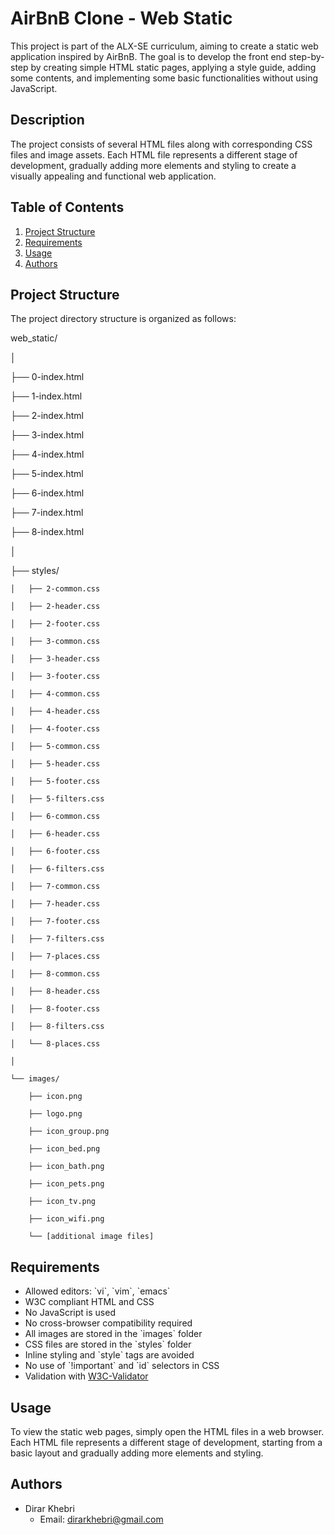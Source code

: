 # AirBnB Clone - Web Static

This project is part of the ALX-SE curriculum, aiming to create a static web application inspired by AirBnB. The goal is to develop the front end step-by-step by creating simple HTML static pages, applying a style guide, adding some contents, and implementing some basic functionalities without using JavaScript.

## Description

The project consists of several HTML files along with corresponding CSS files and image assets. Each HTML file represents a different stage of development, gradually adding more elements and styling to create a visually appealing and functional web application.

## Table of Contents

1. [Project Structure](#project-structure)
2. [Requirements](#requirements)
3. [Usage](#usage)
4. [Authors](#authors)

## Project Structure

The project directory structure is organized as follows:

web_static/

  │

  ├── 0-index.html

  ├── 1-index.html

  ├── 2-index.html

  ├── 3-index.html

  ├── 4-index.html

  ├── 5-index.html

  ├── 6-index.html

  ├── 7-index.html

  ├── 8-index.html

  │

  ├── styles/

	│   ├── 2-common.css

	│   ├── 2-header.css

	│   ├── 2-footer.css

	│   ├── 3-common.css

	│   ├── 3-header.css

	│   ├── 3-footer.css

	│   ├── 4-common.css

	│   ├── 4-header.css

	│   ├── 4-footer.css

	│   ├── 5-common.css

	│   ├── 5-header.css

	│   ├── 5-footer.css

	│   ├── 5-filters.css

	│   ├── 6-common.css

	│   ├── 6-header.css

	│   ├── 6-footer.css

	│   ├── 6-filters.css

	│   ├── 7-common.css

	│   ├── 7-header.css

	│   ├── 7-footer.css

	│   ├── 7-filters.css

	│   ├── 7-places.css

	│   ├── 8-common.css

	│   ├── 8-header.css

	│   ├── 8-footer.css

	│   ├── 8-filters.css

	│   └── 8-places.css

	│

	└── images/

	    ├── icon.png

	    ├── logo.png

	    ├── icon_group.png

	    ├── icon_bed.png

	    ├── icon_bath.png

	    ├── icon_pets.png

	    ├── icon_tv.png

	    ├── icon_wifi.png

	    └── [additional image files]


## Requirements

- Allowed editors: \`vi\`, \`vim\`, \`emacs\`
- W3C compliant HTML and CSS
- No JavaScript is used
- No cross-browser compatibility required
- All images are stored in the \`images\` folder
- CSS files are stored in the \`styles\` folder
- Inline styling and \`style\` tags are avoided
- No use of \`!important\` and \`id\` selectors in CSS
- Validation with [W3C-Validator](https://validator.w3.org/)

## Usage

To view the static web pages, simply open the HTML files in a web browser. Each HTML file represents a different stage of development, starting from a basic layout and gradually adding more elements and styling.

## Authors
- Dirar Khebri
  - Email: dirarkhebri@gmail.com